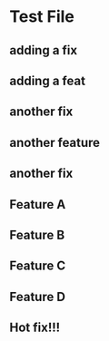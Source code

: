 # Test File

## adding a fix

## adding a feat

## another fix

## another feature

## another fix

## Feature A

## Feature B

## Feature C

## Feature D

## Hot fix!!!